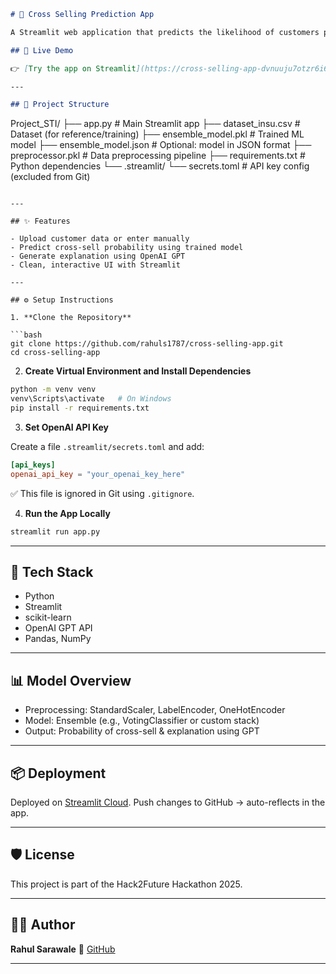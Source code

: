 

```markdown
# 🛒 Cross Selling Prediction App

A Streamlit web application that predicts the likelihood of customers purchasing additional insurance products based on input features. This app integrates a trained ensemble machine learning model and OpenAI for explanation generation.

## 🚀 Live Demo

👉 [Try the app on Streamlit](https://cross-selling-app-dvnuuju7otzr6i6ax2kxnj.streamlit.app/)

---

## 📁 Project Structure

```

Project\_STI/
├── app.py                  # Main Streamlit app
├── dataset\_insu.csv        # Dataset (for reference/training)
├── ensemble\_model.pkl      # Trained ML model
├── ensemble\_model.json     # Optional: model in JSON format
├── preprocessor.pkl        # Data preprocessing pipeline
├── requirements.txt        # Python dependencies
└── .streamlit/
└── secrets.toml        # API key config (excluded from Git)

````

---

## ✨ Features

- Upload customer data or enter manually
- Predict cross-sell probability using trained model
- Generate explanation using OpenAI GPT
- Clean, interactive UI with Streamlit

---

## ⚙️ Setup Instructions

1. **Clone the Repository**

```bash
git clone https://github.com/rahuls1787/cross-selling-app.git
cd cross-selling-app
````

2. **Create Virtual Environment and Install Dependencies**

```bash
python -m venv venv
venv\Scripts\activate   # On Windows
pip install -r requirements.txt
```

3. **Set OpenAI API Key**

Create a file `.streamlit/secrets.toml` and add:

```toml
[api_keys]
openai_api_key = "your_openai_key_here"
```

✅ This file is ignored in Git using `.gitignore`.

4. **Run the App Locally**

```bash
streamlit run app.py
```

---

## 🧠 Tech Stack

* Python
* Streamlit
* scikit-learn
* OpenAI GPT API
* Pandas, NumPy

---

## 📊 Model Overview

* Preprocessing: StandardScaler, LabelEncoder, OneHotEncoder
* Model: Ensemble (e.g., VotingClassifier or custom stack)
* Output: Probability of cross-sell & explanation using GPT

---

## 📦 Deployment

Deployed on [Streamlit Cloud](https://streamlit.io/cloud).
Push changes to GitHub → auto-reflects in the app.

---

## 🛡️ License

This project is part of the Hack2Future Hackathon 2025.

---

## 🙋‍♂️ Author

**Rahul Sarawale**
📌 [GitHub](https://github.com/rahuls1787)

---

````
